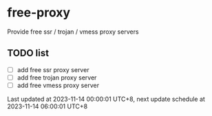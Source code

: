 
# free-proxy
Provide free ssr / trojan / vmess proxy servers


## TODO list
- [ ] add free ssr proxy server
- [ ] add free trojan proxy server
- [ ] add free vmess proxy server

Last updated at 2023-11-14 00:00:01 UTC+8, next update schedule at 2023-11-14 06:00:01 UTC+8

